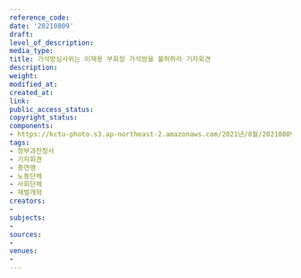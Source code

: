 ```yaml
---
reference_code: 
date: '20210809'
draft: 
level_of_description: 
media_type: 
title: 가석방심사위는 이재용 부회장 가석방을 불허하라 기자회견
description: 
weight: 
modified_at: 
created_at: 
link: 
public_access_status: 
copyright_status: 
components:
- https://kctu-photo.s3.ap-northeast-2.amazonaws.com/2021년/8월/20210809-가석방심사위는+이재용+부회장+가석방을+불허하라+기자회견_정부과천청사_기자회견_총연맹_노동단체_사회단체_재벌개혁/_1D20468.jpg
tags:
- 정부과천청사
- 기자회견
- 총연맹
- 노동단체
- 사회단체
- 재벌개혁
creators:
- 
subjects:
- 
sources:
- 
venues:
- 
---
```

